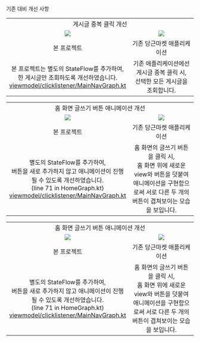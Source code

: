 기존 대비 개선 사항

<table>
        <tr>
          <td colspan="2", align=center>게시글 중복 클릭 개선</td>
        </tr>
        <tr>
          <td width="100", align=center><image src="https://github.com/user-attachments/assets/24cb458b-ca2b-43bf-965d-8df234e9bcae"></image></td>
          <td align=center><image src="https://github.com/user-attachments/assets/c73cffdf-c1da-4dfa-af2e-a7c8268f65dd"></image></td>
        </tr>
        <tr>
          <td align=center>본 프로젝트</td>
          <td align=center>기존 당근마켓 애플리케이션</td>
        </tr>
        <tr>
          <td align=center>본 프로젝트는 별도의 StateFlow를 추가하여,<br>한 게시글만 조회하도록 개선하였습니다.<br><a href="https://github.com/jhw010406/carrot-market-clone-frontend/blob/master/app/src/main/java/com/example/tradingapp/viewmodel/clicklistener/MainNavGraph.kt">viewmodel/clicklistener/MainNavGraph.kt</a></td>
          <td align=center>기존 애플리케이션에선 게시글 중복 클릭 시,<br>선택한 모든 게시글을 조회합니다.</td>
        </tr>
      </table>

<table>
        <tr>
          <td colspan="2", align=center>홈 화면 글쓰기 버튼 애니메이션 개선</td>
        </tr>
        <tr>
          <td width=50%, align=center><image src="https://github.com/user-attachments/assets/24cb458b-ca2b-43bf-965d-8df234e9bcae"></image></td>
          <td width=50%, align=center><image src="https://github.com/user-attachments/assets/c73cffdf-c1da-4dfa-af2e-a7c8268f65dd"></image></td>
        </tr>
        <tr>
          <td align=center>본 프로젝트</td>
          <td align=center>기존 당근마켓 애플리케이션</td>
        </tr>
        <tr>
          <td align=center>별도의 StateFlow를 추가하여,<br>버튼을 새로 추가하지 않고 애니메이션이 진행될 수 있도록 개선하였습니다.<br>(line 71 in HomeGraph.kt)<br><a href="https://github.com/jhw010406/carrot-market-clone-frontend/blob/master/app/src/main/java/com/example/tradingapp/viewmodel/clicklistener/MainNavGraph.kt">viewmodel/clicklistener/MainNavGraph.kt</a></td>
          <td align=center>홈 화면의 글쓰기 버튼을 클릭 시,<br>홈 화면 위에 새로운 view와 버튼을 덧붙여 애니메이션을 구현함으로써 서로 다른 두 개의 버튼이 겹쳐보이는 모습을 보입니다.</td>
        </tr>
      </table>

<table>
        <tr>
          <td colspan="2", align=center>홈 화면 글쓰기 버튼 애니메이션 개선</td>
        </tr>
        <tr>
          <td width=50%, align=center><image src="https://github.com/user-attachments/assets/24cb458b-ca2b-43bf-965d-8df234e9bcae"></image></td>
          <td width=50%, align=center><image src="https://github.com/user-attachments/assets/c73cffdf-c1da-4dfa-af2e-a7c8268f65dd"></image></td>
        </tr>
        <tr>
          <td align=center>본 프로젝트</td>
          <td align=center>기존 당근마켓 애플리케이션</td>
        </tr>
        <tr>
          <td align=center>별도의 StateFlow를 추가하여,<br>버튼을 새로 추가하지 않고 애니메이션이 진행될 수 있도록 개선하였습니다.<br>(line 71 in HomeGraph.kt)<br><a href="https://github.com/jhw010406/carrot-market-clone-frontend/blob/master/app/src/main/java/com/example/tradingapp/viewmodel/clicklistener/MainNavGraph.kt">viewmodel/clicklistener/MainNavGraph.kt</a></td>
          <td align=center>홈 화면의 글쓰기 버튼을 클릭 시,<br>홈 화면 위에 새로운 view와 버튼을 덧붙여 애니메이션을 구현함으로써 서로 다른 두 개의 버튼이 겹쳐보이는 모습을 보입니다.</td>
        </tr>
      </table>
